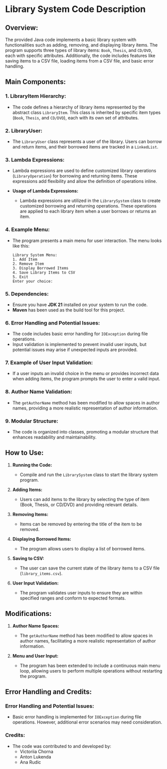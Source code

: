 # Library System Code Description

## Overview:
The provided Java code implements a basic library system with functionalities such as adding, removing, and displaying library items. The program supports three types of library items: `Book`, `Thesis`, and `CD/DVD`, each with specific attributes. Additionally, the code includes features like saving items to a CSV file, loading items from a CSV file, and basic error handling.

## Main Components:

### 1. LibraryItem Hierarchy:
- The code defines a hierarchy of library items represented by the abstract class `LibraryItem`. This class is inherited by specific item types (`Book`, `Thesis`, and `CD/DVD`), each with its own set of attributes.

### 2. LibraryUser:
- The `LibraryUser` class represents a user of the library. Users can borrow and return items, and their borrowed items are tracked in a `LinkedList`.

### 3. Lambda Expressions:
- Lambda expressions are used to define customized library operations (`LibraryOperation`) for borrowing and returning items. These expressions add flexibility and allow the definition of operations inline.

- **Usage of Lambda Expressions:**
    - Lambda expressions are utilized in the `LibrarySystem` class to create customized borrowing and returning operations. These operations are applied to each library item when a user borrows or returns an item.

### 4. Example Menu:
- The program presents a main menu for user interaction. The menu looks like this:

  ```
  Library System Menu:
  1. Add Item
  2. Remove Item
  3. Display Borrowed Items
  4. Save Library Items to CSV
  5. Exit
  Enter your choice:
  ```

### 5. Dependencies:
- Ensure you have **JDK 21** installed on your system to run the code.
- **Maven** has been used as the build tool for this project.

### 6. Error Handling and Potential Issues:
- The code includes basic error handling for `IOException` during file operations.
- Input validation is implemented to prevent invalid user inputs, but potential issues may arise if unexpected inputs are provided.

### 7. Example of User Input Validation:
- If a user inputs an invalid choice in the menu or provides incorrect data when adding items, the program prompts the user to enter a valid input.

### 8. Author Name Validation:
- The `getAuthorName` method has been modified to allow spaces in author names, providing a more realistic representation of author information.

### 9. Modular Structure:
- The code is organized into classes, promoting a modular structure that enhances readability and maintainability.

## How to Use:

1. **Running the Code:**
    - Compile and run the `LibrarySystem` class to start the library system program.

2. **Adding Items:**
    - Users can add items to the library by selecting the type of item (Book, Thesis, or CD/DVD) and providing relevant details.

3. **Removing Items:**
    - Items can be removed by entering the title of the item to be removed.

4. **Displaying Borrowed Items:**
    - The program allows users to display a list of borrowed items.

5. **Saving to CSV:**
    - The user can save the current state of the library items to a CSV file (`library_items.csv`).

6. **User Input Validation:**
    - The program validates user inputs to ensure they are within specified ranges and conform to expected formats.

## Modifications:

1. **Author Name Spaces:**
    - The `getAuthorName` method has been modified to allow spaces in author names, facilitating a more realistic representation of author information.

2. **Menu and User Input:**
    - The program has been extended to include a continuous main menu loop, allowing users to perform multiple operations without restarting the program.

## Error Handling and Credits:

### Error Handling and Potential Issues:
- Basic error handling is implemented for `IOException` during file operations. However, additional error scenarios may need consideration.

### Credits:
- The code was contributed to and developed by:
    - Victoriia Chorna
    - Anton Lukenda
    - Ana Rudic
